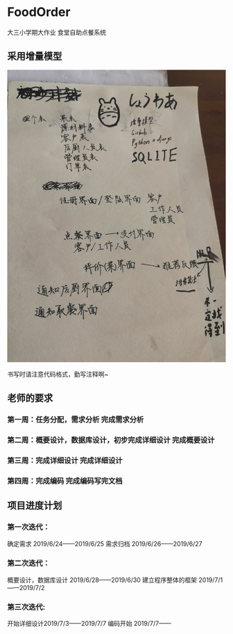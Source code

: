 ﻿# FoodOrder
大三小学期大作业 食堂自助点餐系统

## 采用增量模型
![FirstSession](record/FirstSession.jpg)

书写时请注意代码格式，勤写注释啊~

## 老师的要求
### 第一周：任务分配，需求分析 完成需求分析
### 第二周：概要设计，数据库设计，初步完成详细设计 完成概要设计
### 第三周：完成详细设计      完成详细设计
### 第四周：完成编码 完成编码写完文档

## 项目进度计划
### 第一次迭代：
确定需求 2019/6/24——2019/6/25
需求归档 2019/6/26——2019/6/27

### 第二次迭代：
概要设计，数据库设计 2019/6/28——2019/6/30
建立程序整体的框架 2019/7/1——2019/7/2
	    
### 第三次迭代:
开始详细设计2019/7/3——2019/7/7
编码开始 2019/7/7——